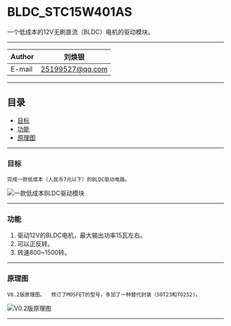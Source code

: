 BLDC_STC15W401AS
===========================
一个低成本的12V无刷直流（BLDC）电机的驱动模块。

------

|Author|刘焕银|
|---|---
|E-mail|25199527@qq.com

------

## 目录
* [目标](#目标)
* [功能](#功能)
* [原理图](#原理图)

------

### 目标
    完成一款低成本（人民币7元以下）的BLDC驱动电路。  

![](https://github.com/oshwcom/BLDC_STC15W401/blob/master/KiCAD/BLDC_STC15W401AS.png "一款低成本BLDC驱动模块")

------

### 功能
1. 驱动12V的BLDC电机，最大输出功率15瓦左右。
2. 可以正反转。
3. 转速800~1500转。

------

### 原理图
    V0.2版原理图。  修订了MOSFET的型号，多加了一种替代封装（SOT23和TO252)。

![](https://github.com/oshwcom/BLDC_STC15W401/blob/master/stc15w408as/BLDC_STC15W401.svg "V0.2版原理图")

------